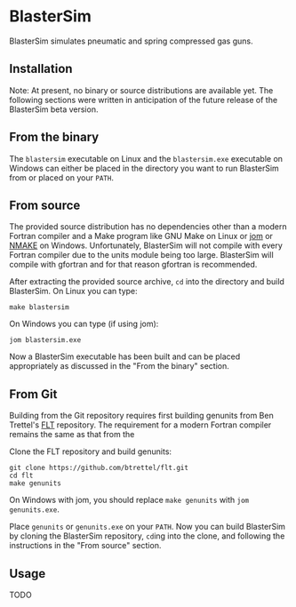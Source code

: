 # BlasterSim

BlasterSim simulates pneumatic and spring compressed gas guns.

## Installation

Note: At present, no binary or source distributions are available yet. The following sections were written in anticipation of the future release of the BlasterSim beta version.

## From the binary

The `blastersim` executable on Linux and the `blastersim.exe` executable on Windows can either be placed in the directory you want to run BlasterSim from or placed on your `PATH`.

## From source

The provided source distribution has no dependencies other than a modern Fortran compiler and a Make program like GNU Make on Linux or [jom](https://wiki.qt.io/Jom) or [NMAKE](https://learn.microsoft.com/en-us/cpp/build/reference/nmake-reference?view=msvc-170) on Windows. Unfortunately, BlasterSim will not compile with every Fortran compiler due to the units module being too large. BlasterSim will compile with gfortran and for that reason gfortran is recommended.

After extracting the provided source archive, `cd` into the directory and build BlasterSim. On Linux you can type:

    make blastersim

On Windows you can type (if using jom):

    jom blastersim.exe

Now a BlasterSim executable has been built and can be placed appropriately as discussed in the "From the binary" section.

## From Git

Building from the Git repository requires first building genunits from Ben Trettel's [FLT](https://github.com/btrettel/flt/) repository. The requirement for a modern Fortran compiler remains the same as that from the 

Clone the FLT repository and build genunits:

    git clone https://github.com/btrettel/flt.git
    cd flt
    make genunits

On Windows with jom, you should replace `make genunits` with `jom genunits.exe`.

Place `genunits` or `genunits.exe` on your `PATH`. Now you can build BlasterSim by cloning the BlasterSim repository, `cd`ing into the clone, and following the instructions in the "From source" section.

## Usage

TODO
